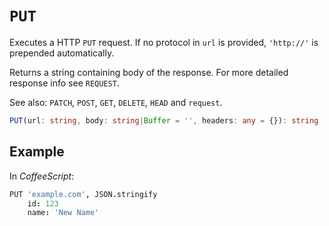 # `PUT`

Executes a HTTP `PUT` request. If no protocol in `url` is provided, `'http://'` is prepended automatically.

Returns a string containing body of the response. For more detailed response info see `REQUEST`.

See also: `PATCH`, `POST`, `GET`, `DELETE`, `HEAD` and `request`. 

```typescript
PUT(url: string, body: string|Buffer = '', headers: any = {}): string
```

## Example

In *CoffeeScript*:

```coffeescript
PUT 'example.com', JSON.stringify
    id: 123
    name: 'New Name'
```